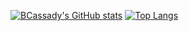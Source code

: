 [![BCassady's GitHub stats](https://github-readme-stats.vercel.app/api?username=BCassady&count_private=true&show_icons=true&theme=dark&hide=issues,contribs)](https://github.com/anuraghazra/github-readme-stats)
[![Top Langs](https://github-readme-stats.vercel.app/api/top-langs/?username=BCassady&layout=compact&theme=dark&langs_count=10)](https://github.com/anuraghazra/github-readme-stats)
